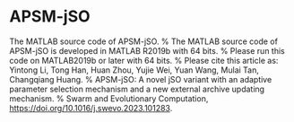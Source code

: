 # APSM-jSO
The MATLAB source code of APSM-jSO.
% The MATLAB source code of APSM-jSO is developed in MATLAB R2019b with 64 bits. 
% Please run this code on MATLAB2019b or later with 64 bits. 
% Please cite this article as: Yintong Li, Tong Han, Huan Zhou, Yujie Wei, Yuan Wang, Mulai Tan, Changqiang Huang. 
% APSM-jSO: A novel jSO variant with an adaptive parameter selection mechanism and a new external archive updating mechanism.
% Swarm and Evolutionary Computation, https://doi.org/10.1016/j.swevo.2023.101283.
